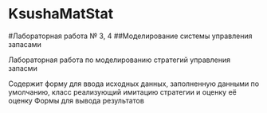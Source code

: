 # KsushaMatStat
#Лабораторная работа № 3, 4
##Моделирование системы управления запасами


Лабораторная работа по моделированию стратегий управления запасми

Содержит форму для ввода исходных данных, заполненную данными по умолчанию, класс реализующий имитацию стратегии и оценку её оценку
Формы для вывода результатов
